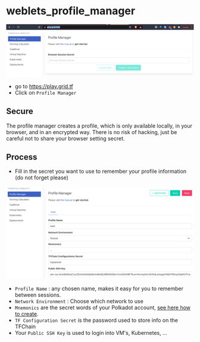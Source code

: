 # weblets_profile_manager

![](img/weblets_profile_mgr.png)

- go to https://play.grid.tf
- Click on `Profile Manager`

## Secure 

The profile manager creates a profile, which is only available locally, in your browser, and in an encrypted way. There is no risk of hacking, just be careful not to share your browser setting secret. 

## Process

- Fill in the secret you want to use to remember your profile information (do not forget please)

![](img/profile_manager_2.png)

- `Profile Name` : any chosen name, makes it easy for you to remember between sessions.
- `Network Environment` : Choose which network to use
- `Mnemonics` are the secret words of your Polkadot account, [see here how to create](tfchain_portal_polkadot_create_account). 
- `TF Configuration Secret` is the password used to store info on the TFChain
- Your `Public SSH Key` is used to login into VM's, Kubernetes, ... 



